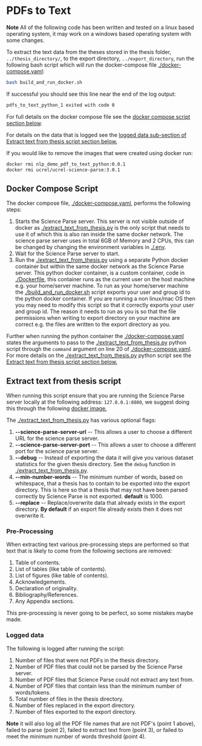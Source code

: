 # PDFs to Text

**Note** All of the following code has been written and tested on a linux based operating system, it may work on a windows based operating system with some changes.

To extract the text data from the theses stored in the thesis folder, `../thesis_directory/`, to the export directory, `../export_directory`, run the following bash script which will run the docker-compose file [./docker-compose.yaml](./docker-compose.yaml):

``` bash
bash build_and_run_docker.sh
```

If successful you should see this line near the end of the log output:

``` bash
pdfs_to_text_python_1 exited with code 0
```

For full details on the docker compose file see the [docker compose script section below](#docker-compose-script). 

For details on the data that is logged see the [logged data sub-section of Extract text from thesis script section below.](#logged-data)

If you would like to remove the images that were created using docker run:

``` bash
docker rmi nlp_demo_pdf_to_text_python:0.0.1
docker rmi ucrel/ucrel-science-parse:3.0.1
```

## Docker Compose Script

The docker compose file, [./docker-compose.yaml](./docker-compose.yaml), performs the following steps:

1. Starts the Science Parse server. This server is not visible outside of docker as [./extract_text_from_thesis.py](./extract_text_from_thesis.py) is the only script that needs to use it of which this is also ran inside the same docker network. The science parse server uses in total 6GB of Memory and 2 CPUs, this can be changed by changing the environment variables in [./.env](./.env).
2. Wait for the Science Parse server to start.
3. Run the [./extract_text_from_thesis.py](./extract_text_from_thesis.py) using a separate Python docker container but within the same docker network as the Science Parse server. This python docker container, is a custom container, code in [./Dockerfile](./Dockerfile), this container runs as the current user on the host machine e.g. your home/server machine. To run as your home/server machine the [./build_and_run_docker.sh](./build_and_run_docker.sh) script exports your user and group id to the python docker container. If you are running a non linux/mac OS then you may need to modify this script so that it correctly exports your user and group id. The reason it needs to run as you is so that the file permissions when writing to export directory on your machine are correct e.g. the files are written to the export directory as you.

Further when running the python container the [./docker-compose.yaml](./docker-compose.yaml) states the arguments to pass to the [./extract_text_from_thesis.py](./extract_text_from_thesis.py) python script through the `command` argument on line 20 of [./docker-compose.yaml](./docker-compose.yaml). For more details on the [./extract_text_from_thesis.py](./extract_text_from_thesis.py) python script see the [Extract text from thesis script section below.](#extract-text-from-thesis-script)

## Extract text from thesis script

When running this script ensure that you are running the Science Parse server locally at the following address: `127.0.0.1:8080`, we suggest doing this through the following [docker image.](https://hub.docker.com/r/ucrel/ucrel-science-parse)

The [./extract_text_from_thesis.py](./extract_text_from_thesis.py) has various optional flags:

1. **--science-parse-server-url** -- This allows a user to choose a different URL for the science parse server.
2. **--science-parse-server-port** -- This allows a user to choose a different port for the science parse server.
3. **--debug** -- Instead of exporting the data it will give you various dataset statistics for the given thesis directory. See the `debug` function in [./extract_text_from_thesis.py](./extract_text_from_thesis.py).
4. **--min-number-words** -- The minimum number of words, based on whitespace, that a thesis has to contain to be exported into the export directory. This is here so that a thesis that may not have been parsed correctly by Science Parse is not exported. **default** is 1000.
5. **--replace** -- Replace/overwrite data that already exists in the export directory. **By default** if an export file already exists then it does not overwrite it.

### Pre-Processing

When extracting text various pre-processing steps are performed so that text that is likely to come from the following sections are removed:

1. Table of contents.
2. List of tables (like table of contents).
3. List of figures (like table of contents).
4. Acknowledgements. 
5. Declaration of originality. 
6. Bibliography/References. 
7. Any Appendix sections.

This pre-processing is never going to be perfect, so some mistakes maybe made.

### Logged data

The following is logged after running the script:

1. Number of files that were not PDFs in the thesis directory.
2. Number of PDF files that could not be parsed by the Science Parse server.
3. Number of PDF files that Science Parse could not extract any text from.
4. Number of PDF files that contain less than the minimum number of words/tokens.
5. Total number of files in the thesis directory.
6. Number of files replaced in the export directory.
7. Number of files exported to the export directory.

**Note** it will also log all the PDF file names that are not PDF's (point 1 above), failed to parse (point 2), failed to extract text from (point 3), or failed to meet the minimum number of words threshold (point 4).
